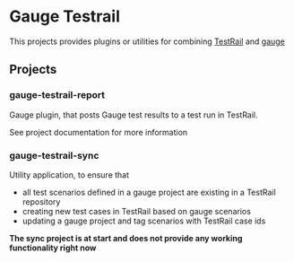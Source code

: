 # Gauge Testrail

This projects provides plugins or utilities for combining [TestRail](http://http://www.gurock.com/testrail/) and [gauge](http://getgauge.io)

## Projects
### gauge-testrail-report
Gauge plugin, that posts Gauge test results to a test run in TestRail.

See project documentation for more information

### gauge-testrail-sync
Utility application, to ensure that
- all test scenarios defined in a gauge project are existing in a TestRail repository
- creating new test cases in TestRail based on gauge scenarios
- updating a gauge project and tag scenarios with TestRail case ids

__The sync project is at start and does not provide any working functionality right now__
